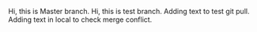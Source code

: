 Hi, this is Master branch.
Hi, this is test branch.
Adding text to test git pull.
Adding text in local to check merge conflict.

